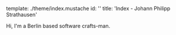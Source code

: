 template: ./theme/index.mustache
id: ''
title: 'Index - Johann Philipp Strathausen'


Hi, I'm a Berlin based software crafts-man.
